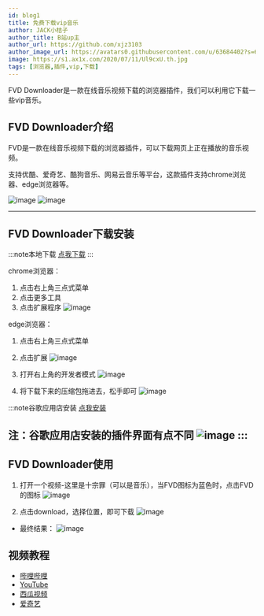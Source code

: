 ```yaml
---
id: blog1
title: 免费下载vip音乐
author: JACK小桔子
author_title: B站up主
author_url: https://github.com/xjz3103
author_image_url: https://avatars0.githubusercontent.com/u/63684402?s=60&v=4
image: https://s1.ax1x.com/2020/07/11/Ul9cxU.th.jpg
tags: [浏览器,插件,vip,下载]
---
```

FVD Downloader是一款在线音乐视频下载的浏览器插件，我们可以利用它下载一些vip音乐。
<!--truncate-->
## FVD Downloader介绍
FVD是一款在线音乐视频下载的浏览器插件，可以下载网页上正在播放的音乐视频。

支持优酷、爱奇艺、酷狗音乐、网易云音乐等平台，这款插件支持chrome浏览器、edge浏览器等。

![image](https://s1.ax1x.com/2020/06/19/NKT3Ss.png 'image 1')
![image](https://s1.ax1x.com/2020/06/19/NKTlWj.png 'image 2')

---

## FVD Downloader下载安装
:::note本地下载
[点我下载](https://xjz3103.lanzous.com/icdvaqh)
:::

chrome浏览器：
1. 点击右上角三点式菜单
1. 点击更多工具
1. 点击扩展程序
![image](https://s1.ax1x.com/2020/06/19/NKTnw8.png 'image 3')

edge浏览器：
1. 点击右上角三点式菜单
1. 点击扩展
![image](https://s1.ax1x.com/2020/06/19/NKTMFg.png 'image 4')

1. 打开右上角的开发者模式
![image](https://s1.ax1x.com/2020/06/19/NKTmef.png 'image 5')

1. 将下载下来的压缩包拖进去，松手即可
![image](https://s1.ax1x.com/2020/06/19/NKTJO0.gif 'image 6')

:::note谷歌应用店安装
[点我安装](https://chrome.google.com/webstore/detail/video-downloader-professi/eooikgjpbiiaebbbnjbcnmgggekfnhfj/related)

**注：谷歌应用店安装的插件界面有点不同**
![image](https://s1.ax1x.com/2020/06/19/NKT8ln.png 'image 7')
:::
---

## FVD Downloader使用
1. 打开一个视频-这里是十宗罪（可以是音乐），当FVD图标为蓝色时，点击FVD的图标
![image](https://s1.ax1x.com/2020/06/19/NKTGyq.jpg 'image 8')

1. 点击download，选择位置，即可下载
![image](https://s1.ax1x.com/2020/06/19/NKTQYQ.png 'image 9')

* 最终结果：
![image](https://s1.ax1x.com/2020/06/19/NKTtmV.jpg 'image 10')

## 视频教程
* [哔哩哔哩](https://www.bilibili.com/video/BV1JA411b7hR)
* [YouTube](https://www.youtube.com/watch?v=_lmjqrm9axQ)
* [西瓜视频](https://www.ixigua.com/6847988752900423688/?utm_source=xiguastudio)
* [爱奇艺](https://www.iqiyi.com/v_19rz41m43o.html)
